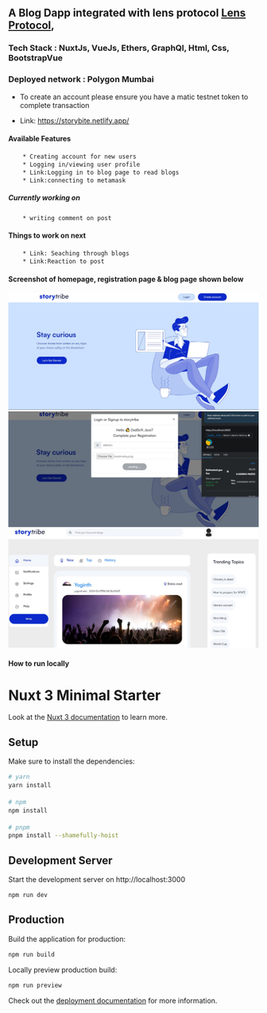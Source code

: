 ## A Blog Dapp integrated with lens protocol [Lens Protocol](https://www.lens.dev/), 

### Tech Stack : NuxtJs, VueJs, Ethers, GraphQl, Html, Css, BootstrapVue

### Deployed network : Polygon Mumbai

- To create an account please ensure you have a matic testnet token to complete transaction

- Link: https://storybite.netlify.app/

#### Available Features
        * Creating account for new users
        * Logging in/viewing user profile
        * Link:Logging in to blog page to read blogs
        * Link:connecting to metamask

##### Currently working on
        * writing comment on post
        
#### Things to work on next
        * Link: Seaching through blogs
        * Link:Reaction to post
        
#### Screenshot of homepage, registration page & blog page shown below

![image](./images/homepage.JPG "Optional Title")
![image](./images/login-screen.JPG "Optional Title")
![image](./images/blogpage.JPG "Optional Title")


#### How to run locally

# Nuxt 3 Minimal Starter

Look at the [Nuxt 3 documentation](https://nuxt.com/docs/getting-started/introduction) to learn more.

## Setup

Make sure to install the dependencies:

```bash
# yarn
yarn install

# npm
npm install

# pnpm
pnpm install --shamefully-hoist
```

## Development Server

Start the development server on http://localhost:3000

```bash
npm run dev
```

## Production

Build the application for production:

```bash
npm run build
```

Locally preview production build:

```bash
npm run preview
```

Check out the [deployment documentation](https://nuxt.com/docs/getting-started/deployment) for more information.
